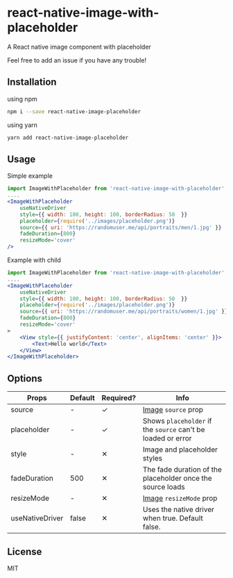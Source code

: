 # react-native-image-with-placeholder

A React native image component with placeholder

Feel free to add an issue if you have any trouble!

## Installation

using npm

```bash
npm i --save react-native-image-placeholder
```

using yarn

```bash
yarn add react-native-image-placeholder
```

## Usage

Simple example

```jsx
import ImageWithPlaceholder from 'react-native-image-with-placeholder';
....
<ImageWithPlaceholder
    useNativeDriver
    style={{ width: 100, height: 100, borderRadius: 50  }}
    placeholder={require('../images/placeholder.png')}
    source={{ uri: 'https://randomuser.me/api/portraits/men/1.jpg' }}
    fadeDuration={800}
    resizeMode='cover'
/>
```

Example with child

```jsx
import ImageWithPlaceholder from 'react-native-image-with-placeholder';
....
<ImageWithPlaceholder
    useNativeDriver
    style={{ width: 100, height: 100, borderRadius: 50  }}
    placeholder={require('../images/placeholder.png')}
    source={{ uri: 'https://randomuser.me/api/portraits/women/1.jpg' }}
    fadeDuration={800}
    resizeMode='cover'
>
    <View style={{ justifyContent: 'center', alignItems: 'center' }}>
        <Text>Hello world</Text>
    </View>
</ImageWithPlaceholder>
```

## Options

| Props | Default | Required? | Info |
| ---------------- |-------|----|-------------------------------------------------------------------------------------|
| source           | -     | ✓ | [Image](https://facebook.github.io/react-native/docs/images.html) `source` prop     |
| placeholder      | -     | ✓ | Shows `placeholder` if the `source` can't be loaded or error                        |
| style            | -     | ✕ | Image and placeholder styles                                                        |
| fadeDuration     |500    | ✕ | The fade duration of the placeholder once the source loads                          |
| resizeMode       | -     | ✕ | [Image](https://facebook.github.io/react-native/docs/images.html) `resizeMode` prop |
| useNativeDriver  | false | ✕ | Uses the native driver when true. Default false. |

## License

MIT
